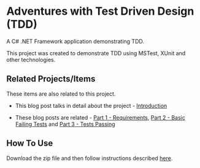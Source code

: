 # Adventures with Test Driven Design (TDD)
A C# .NET Framework application demonstrating TDD.

This project was created to demonstrate TDD using MSTest, XUnit and other technologies.

## Related Projects/Items

These items are also related to this project. 

* This blog post talks in detail about the project - 
<a href="https://erichelin.wordpress.com/2016/05/09/adventures-with-test-driven-development-tdd/">Introduction</a>

* These blog posts are related - 
<a href="https://erichelin.wordpress.com/2016/05/11/adventures-with-tdd-more-complicated-part-1-the-requirements/">Part 1 - Requirements</a>, <a href="https://erichelin.wordpress.com/2016/05/11/adventures-with-tdd-more-complicated-part-2-basic-failing-tests-with-system-scaffolding/">Part 2 - Basic Failing Tests</a> and <a href="https://erichelin.wordpress.com/2016/05/12/adventures-with-tdd-more-complicated-part-3-basic-implementation-with-original-tests-passing/">Part 3 - Tests Passing</a>

## How To Use

Download the zip file and then follow instructions described <a href="https://erichelin.wordpress.com/2016/05/09/adventures-with-test-driven-development-tdd/">here</a>.


